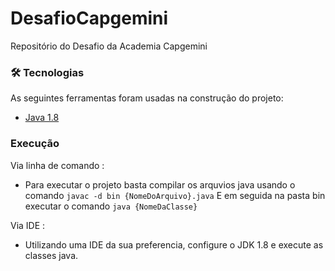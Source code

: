 # DesafioCapgemini
Repositório do Desafio da Academia Capgemini 

### 🛠 Tecnologias

As seguintes ferramentas foram usadas na construção do projeto:

- [Java 1.8](https://www.java.com/pt-BR/)

### Execução
 Via linha de comando :
 - Para executar o projeto basta compilar os arquvios java usando o comando `javac -d bin {NomeDoArquivo}.java`
 E em seguida na pasta bin executar o comando `java {NomeDaClasse}`

Via IDE : 
- Utilizando uma IDE da sua preferencia, configure o JDK 1.8 e execute as classes java.
